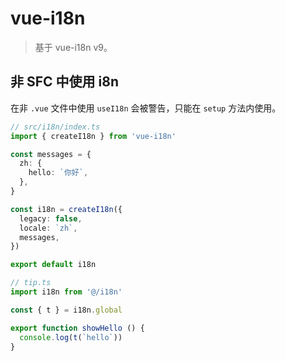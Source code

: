 # vue-i18n

> 基于 vue-i18n v9。

## 非 SFC 中使用 i8n

在非 `.vue` 文件中使用 `useI18n` 会被警告，只能在 `setup` 方法内使用。

```ts
// src/i18n/index.ts
import { createI18n } from 'vue-i18n'

const messages = {
  zh: {
    hello: `你好`,
  },
}

const i18n = createI18n({
  legacy: false,
  locale: `zh`,
  messages,
})

export default i18n
```

```ts
// tip.ts
import i18n from '@/i18n'

const { t } = i18n.global

export function showHello () {
  console.log(t(`hello`))
}
```
